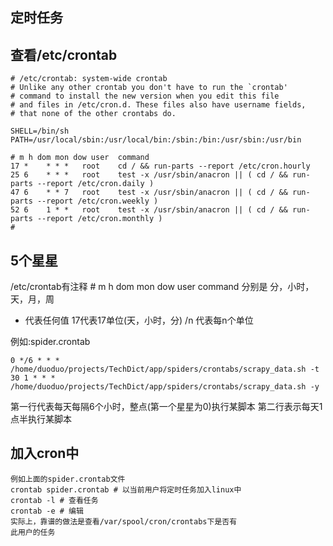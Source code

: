 定时任务
---

查看/etc/crontab
---
    # /etc/crontab: system-wide crontab
    # Unlike any other crontab you don't have to run the `crontab'
    # command to install the new version when you edit this file
    # and files in /etc/cron.d. These files also have username fields,
    # that none of the other crontabs do.

    SHELL=/bin/sh
    PATH=/usr/local/sbin:/usr/local/bin:/sbin:/bin:/usr/sbin:/usr/bin

    # m h dom mon dow user  command
    17 *    * * *   root    cd / && run-parts --report /etc/cron.hourly
    25 6    * * *   root    test -x /usr/sbin/anacron || ( cd / && run-parts --report /etc/cron.daily )
    47 6    * * 7   root    test -x /usr/sbin/anacron || ( cd / && run-parts --report /etc/cron.weekly )
    52 6    1 * *   root    test -x /usr/sbin/anacron || ( cd / && run-parts --report /etc/cron.monthly )
    #

5个星星
---

/etc/crontab有注释 # m h dom mon dow user  command
分别是 分，小时，天，月，周
* 代表任何值
17代表17单位(天，小时，分)
/n 代表每n个单位

例如:spider.crontab

    0 */6 * * * /home/duoduo/projects/TechDict/app/spiders/crontabs/scrapy_data.sh -t
    30 1 * * * /home/duoduo/projects/TechDict/app/spiders/crontabs/scrapy_data.sh -y

第一行代表每天每隔6个小时，整点(第一个星星为0)执行某脚本
第二行表示每天1点半执行某脚本

加入cron中
---
    例如上面的spider.crontab文件
    crontab spider.crontab # 以当前用户将定时任务加入linux中
    crontab -l # 查看任务
    crontab -e # 编辑
    实际上，靠谱的做法是查看/var/spool/cron/crontabs下是否有
    此用户的任务
